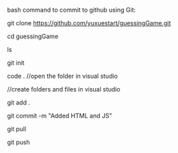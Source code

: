 bash command to commit to github using Git:

git clone https://github.com/yuxuestart/guessingGame.git 

cd guessingGame 

ls 

git init

code .  //open the folder in visual studio

//create folders and files in visual studio

git add .

git commit -m "Added HTML and JS"

git pull

git push
